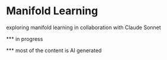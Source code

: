 # Manifold Learning
exploring manifold learning in collaboration with Claude Sonnet


*** in progress

*** most of the content is AI generated
